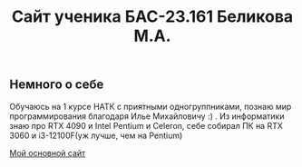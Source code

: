 <html lang="ru">
<head>
	<link rel="stylesheet" href="style.css">
		<meta charset="utf-8">
			<meta name="keywords" content="вёрстка, HTML,CSS, обучение">
				<meta description="Мой первый сайт">			
</head>
<body>
	<header>
		<h1> Сайт ученика БАС-23.161 Беликова М.А. </h1>
		</header>

<main>
		<section>
			<h2> Немного о себе</h2>
				<p> Обучаюсь на 1 курсе НАТК с приятными одногруппниками, познаю мир программирования благодаря Илье Михайловичу :) .
				     Из информатики знаю про RTX 4090 и Intel Pentium и Celeron, себе собирал ПК на RTX 3060 и i3-12100F(уж лучше, чем на Pentium)</p>
		</section>
<a href = "file:///C:/Users/User/Documents/GitHub/ABC228/%D0%98%D0%BD%D1%84%D0%BE%D1%80%D0%BC%D0%B0%D1%82%D0%B8%D0%BA%D0%B0/%D0%9F%D1%80%D0%B0%D0%BA%D1%82%D0%B8%D1%87%D0%B5%D1%81%D0%BA%D0%B8%D0%B5%20%D1%80%D0%B0%D0%B1%D0%BE%D1%82%D1%8B/HTML/%D0%9F%D1%80%D0%B0%D0%BA%D1%82%D0%B8%D1%87%D0%B5%D1%81%D0%BA%D0%B0%D1%8F%20%D1%80%D0%B0%D0%B1%D0%BE%D1%82%D0%B0%20%E2%84%961,2/index.html#:~:text=%D0%BF%D1%80%D0%B8%D0%B2%D0%B5%D1%82!%20%D0%94%D0%BE%D0%B1%D1%80%D0%BE%20%D0%BF%D0%BE%D0%B6%D0%B0%D0%BB%D0%BE%D0%B2%D0%B0%D1%82%D1%8C-,%D0%BD%D0%B0%20%D0%BC%D0%BE%D0%B9%20%D0%BF%D0%B5%D1%80%D0%B2%D1%8B%D0%B9,-%D1%81%D0%B0%D0%B9%D1%82.%20%D0%97%D0%B4%D0%B5%D1%81%D1%8C%20%D0%BC%D1%8B" target="_blank">Мой основной сайт</a>

  
